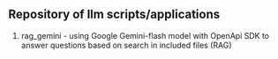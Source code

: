 ## Repository of llm scripts/applications
1) rag_gemini - using Google Gemini-flash model with OpenApi SDK to answer questions based on search in included files (RAG)
